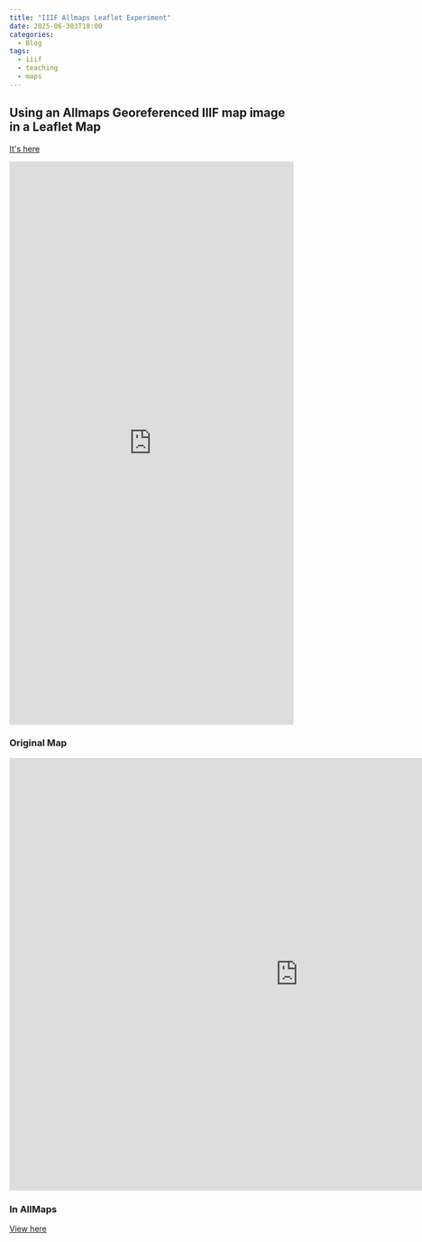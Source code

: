 ```yaml
---
title: "IIIF Allmaps Leaflet Experiment"
date: 2025-06-303T18:00
categories:
  - Blog
tags:
  - iiif
  - teaching
  - maps
---
```

## Using an Allmaps Georeferenced IIIF map image in a Leaflet Map
[It's here](https://kristinallarsen.github.io/leaflet/leaflet_iiif_allmapsxyz.html) 

<iframe width="100%" height="1000" frameBorder="0" src="https://kristinallarsen.github.io/leaflet/leaflet_iiif_allmapsxyz.html"></iframe>

### Original Map
<iframe frameBorder="0"  width="1024px"  height="768px"  border="0px" style="border:0px solid white"  src="https://www.davidrumsey.com/luna/servlet/detail/RUMSEY~8~1~303659~90074286:Map-of-the-City-and-County-of-San-F?amp$3B$qvq=q:&quot;$3B$Map of the City and County of San Francisco&quot;$3B$$3B$sort:Pub_List_No_InitialSort,Pub_Date,Pub_List_No,Series_No$3B$lc:RUMSEY~8~1&$3B$mi=12&$3B$trs=52&embedded=true&sort=Pub_List_No_InitialSort%2CPub_Date%2CPub_List_No%2CSeries_No&cic=RUMSEY%7E8%7E1&widgetFormat=javascript&widgetType=detail&controls=1&nsip=1" ></iframe>

### In AllMaps

[View here](https://editor.allmaps.org/results?url=https%3A%2F%2Fwww.davidrumsey.com%2Fluna%2Fservlet%2Fiiif%2Fm%2FRUMSEY%7E8%7E1%7E303659%7E90074286%2Fmanifest&image=https%3A%2F%2Fwww.davidrumsey.com%2Fluna%2Fservlet%2Fiiif%2FRUMSEY%7E8%7E1%7E303659%7E90074286)

